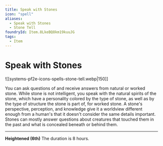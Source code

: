 ```yaml
---
title: Speak with Stones
icon: "spell"
aliases:
  - Speak with Stones
  - Stone Tell
foundryId: Item.8LkeBQ8km19kuuJG
tags:
  - Item
---
```


# Speak with Stones
![[systems-pf2e-icons-spells-stone-tell.webp|150]]

You can ask questions of and receive answers from natural or worked stone. While stone is not intelligent, you speak with the natural spirits of the stone, which have a personality colored by the type of stone, as well as by the type of structure the stone is part of, for worked stone. A stone's perspective, perception, and knowledge give it a worldview different enough from a human's that it doesn't consider the same details important. Stones can mostly answer questions about creatures that touched them in the past and what is concealed beneath or behind them.

* * *

**Heightened (6th)** The duration is 8 hours.
